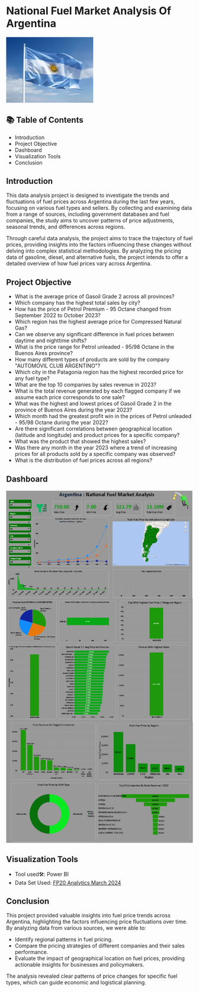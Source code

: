 # National Fuel Market Analysis Of Argentina 

#### ![Flag of Argentina](https://github.com/theshreyasinharoy/Assets/blob/main/Flag.jpg)

## 📚 Table of Contents

- Introduction
- Project Objective
- Dashboard
- Visualization Tools
- Conclusion

## Introduction

This data analysis project is designed to investigate the trends and fluctuations of fuel prices across Argentina during the last few years, focusing on various fuel types and sellers. By collecting and examining data from a range of sources, including government databases and fuel companies, the study aims to uncover patterns of price adjustments, seasonal trends, and differences across regions.

Through careful data analysis, the project aims to trace the trajectory of fuel prices, providing insights into the factors influencing these changes without delving into complex statistical methodologies. By analyzing the pricing data of gasoline, diesel, and alternative fuels, the project intends to offer a detailed overview of how fuel prices vary across Argentina.

## Project Objective

- What is the average price of Gasoil Grade 2 across all provinces?
- Which company has the highest total sales by city?
- How has the price of Petrol Premium - 95 Octane changed from September 2022 to October 2023?
- Which region has the highest average price for Compressed Natural Gas?
- Can we observe any significant difference in fuel prices between daytime and nighttime shifts?
- What is the price range for Petrol unleaded - 95/98 Octane in the Buenos Aires province?
- How many different types of products are sold by the company "AUTOMOVIL CLUB ARGENTINO"?
- Which city in the Patagonia region has the highest recorded price for any fuel type?
- What are the top 10 companies by sales revenue in 2023?
- What is the total revenue generated by each flagged company if we assume each price corresponds to one sale?
- What was the highest and lowest prices of Gasoil Grade 2 in the province of Buenos Aires during the year 2023?
- Which month had the greatest profit win in the prices of Petrol unleaded - 95/98 Octane during the year 2022?
- Are there significant correlations between geographical location (latitude and longitude) and product prices for a specific company?
- What was the product that showed the highest sales?
- Was there any month in the year 2023 where a trend of increasing prices for all products sold by a specific company was observed?
- What is the distribution of fuel prices across all regions?

## Dashboard

#### ![Fuel Market Analysis Report](https://github.com/theshreyasinharoy/Assets/blob/main/Fuel%20Market%20Analysis%20Report.png)

## Visualization Tools

- Tool used🛠️: Power BI
- Data Set Used: [FP20 Analytics March 2024](https://zoomchartswebstorage.blob.core.windows.net/contest/National_Fuel_Market_Analysis_Dataset_FP20C14.zip)

## Conclusion

This project provided valuable insights into fuel price trends across Argentina, highlighting the factors influencing price fluctuations over time. By analyzing data from various sources, we were able to:

- Identify regional patterns in fuel pricing.
- Compare the pricing strategies of different companies and their sales performance.
- Evaluate the impact of geographical location on fuel prices, providing actionable insights for businesses and policymakers.

The analysis revealed clear patterns of price changes for specific fuel types, which can guide economic and logistical planning.

